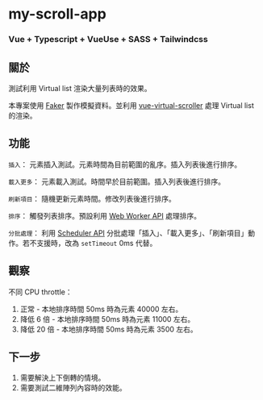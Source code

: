 # my-scroll-app

### Vue + Typescript + VueUse + SASS + Tailwindcss

## 關於
測試利用 Virtual list 渲染大量列表時的效果。

本專案使用 [Faker](https://fakerjs.dev/) 製作模擬資料。並利用 [vue-virtual-scroller](https://github.com/Akryum/vue-virtual-scroller/blob/master/packages/vue-virtual-scroller/README.md) 處理 Virtual list 的渲染。

## 功能

`插入`： 元素插入測試。元素時間為目前範圍的亂序。插入列表後進行排序。

`載入更多`： 元素載入測試。時間早於目前範圍。插入列表後進行排序。

`刷新項目`： 隨機更新元素時間。修改列表後進行排序。

`排序`： 觸發列表排序。預設利用 [Web Worker API](https://developer.mozilla.org/en-US/docs/Web/API/Worker) 處理排序。

`分批處理`： 利用 [Scheduler API](https://developer.mozilla.org/en-US/docs/Web/API/Scheduler/yield) 分批處理「插入」、「載入更多」、「刷新項目」動作。若不支援時，改為 `setTimeout` 0ms 代替。

## 觀察

不同 CPU throttle：
  
1. 正常 - 本地排序時間 50ms 時為元素 40000 左右。
2. 降低 6 倍 - 本地排序時間 50ms 時為元素 11000 左右。
3. 降低 20 倍 - 本地排序時間 50ms 時為元素 3500 左右。


## 下一步

1. 需要解決上下倒轉的情境。
2. 需要測試二維陣列內容時的效能。